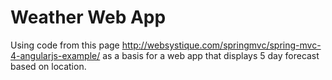 # Weather Web App


Using code from this page http://websystique.com/springmvc/spring-mvc-4-angularjs-example/ as a basis for a web app that displays 5 day forecast based on location.
